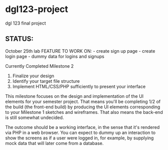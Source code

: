 # dgl123-project
dgl 123 final project

## STATUS:

October 25th lab
FEATURE TO WORK ON:
    - create sign up page
    - create login page
    - dummy data for logins and signups

Currently Completed Milestone 2

1. Finalize your design
2. Identify your target file structure
3. Implement HTML/CSS/PHP sufficiently to present your interface

This milestone focuses on the design and implementation of the UI elements for your semester project.  That means you'll be completing 1/2 of the build (the front-end build) by producing the UI elements corresponding to your Milestone 1 sketches and wireframes.  That also means the back-end is still somewhat undecided. 

The outcome should be a working interface, in the sense that it's rendered via PHP in a web browser.  You can expect to dummy up an interaction to show the screens as if a user were logged in, for example, by supplying mock data that will later come from a database.